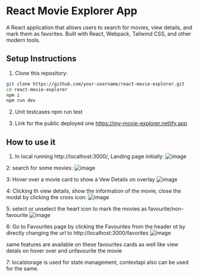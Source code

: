 # React Movie Explorer App

A React application that allows users to search for movies, view details, and mark them as favorites. Built with React, Webpack, Tailwind CSS, and other modern tools.

## Setup Instructions

1. Clone this repository:

```bash
git clone https://github.com/your-username/react-movie-explorer.git
cd react-movie-explorer
npm i
npm run dev
```

2. Unit testcases
npm run test

3. Link for the public deployed one
https://my-movie-explorer.netlify.app

## How to use it

1. In local running http://localhost:3000/,
   Landing page initially:
   ![image](https://github.com/user-attachments/assets/969f211e-6f61-4c71-8c79-f29ebbdc68cb)

2: search for some movies:
   ![image](https://github.com/user-attachments/assets/e84b28b0-d504-4756-b91b-83dc2145bfdf)

3: Hover over a movie card to show a Vew Details on overlay
   ![image](https://github.com/user-attachments/assets/3d2150a8-cbc5-4611-9600-e7e6a0af5014)

4: Clicking th view details, show the information of the movie, close the modal by clicking the cross icon:
   ![image](https://github.com/user-attachments/assets/662ec1d1-8594-4d56-8ec7-07afc454ac4c)

5: select or unselect the heart icon to mark the movies as favourite/non-favourite
   ![image](https://github.com/user-attachments/assets/76a21654-9d2f-4a28-a0ca-ff88b149f069)

6: Go to Favourites page by clicking the Favourites from the header ot by directly changing the url to http://localhost:3000/favorites
   ![image](https://github.com/user-attachments/assets/4a932238-cf41-4b50-8ab0-fd716f42caa0)

   same features are available on these favourites cards as well like view detals on hover over and unfavourite the movie

7: localstorage is used for state management, contextapi also can be used for the same.







